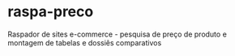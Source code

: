 # raspa-preco
Raspador de sites e-commerce  - pesquisa de preço de produto e montagem de tabelas e dossiês comparativos

